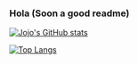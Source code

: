### Hola (Soon a good readme)

[![Jojo's GitHub stats](https://github-readme-stats.vercel.app/api?username=jojofr1&show_icons=true&include_all_commits=true&theme=codeSTACKr)](https://github.com/anuraghazra/github-readme-stats)

[![Top Langs](https://github-readme-stats.vercel.app/api/top-langs/?username=jojofr1&layout=compact&theme=codeSTACKr)](https://github.com/anuraghazra/github-readme-stats)
